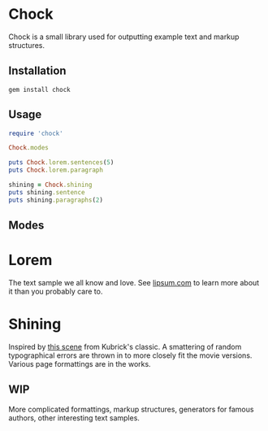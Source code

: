 # Chock

Chock is a small library used for outputting example text and markup structures.

## Installation

`gem install chock`

## Usage

```ruby
require 'chock'

Chock.modes

puts Chock.lorem.sentences(5)
puts Chock.lorem.paragraph

shining = Chock.shining
puts shining.sentence
puts shining.paragraphs(2)
```

## Modes

# Lorem

The text sample we all know and love. See [lipsum.com](http://www.lipsum.com/) to learn more about it than you probably care to.

# Shining

Inspired by [this scene](http://www.youtube.com/watch?v=NgMdz2fe0CY) from Kubrick's classic. A smattering of random typographical errors are thrown in to more closely fit the movie versions. Various page formattings are in the works.

## WIP

More complicated formattings, markup structures, generators for famous authors, other interesting text samples.
